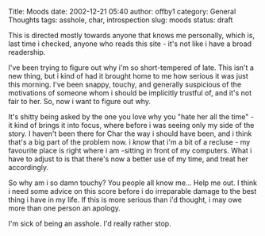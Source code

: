 Title: Moods
date: 2002-12-21 05:40
author: offby1
category: General Thoughts
tags: asshole, char, introspection
slug: moods
status: draft

This is directed mostly towards anyone that knows me personally, which is, last time i checked, anyone who reads this site - it's not like i have a broad readership.

I've been trying to figure out why i'm so short-tempered of late. This isn't a new thing, but i kind of had it brought home to me how serious it was just this morning. I've been snappy, touchy, and generally suspicious of the motivations of someone whom i should be implicitly trustful of, and it's not fair to her. So, now i want to figure out why.

It's shitty being asked by the one you love why you "hate her all the time" - it kind of brings it into focus, where before i was seeing only my side of the story. I haven't been there for Char the way i should have been, and i think that's a big part of the problem now. i *know* that i'm a bit of a recluse - my favourite place is right where i am -sitting in front of my computers. What i have to adjust to is that there's now a better use of my time, and treat her accordingly.

So why am i so damn touchy? You people all know me\... Help me out. I think i need some advice on this score before i do irreparable damage to the best thing i have in my life. If this is more serious than i'd thought, i may owe more than one person an apology.

I'm sick of being an asshole. I'd really rather stop.
